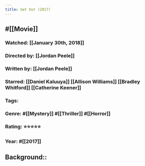 ```yaml
---
title: Get Out (2017)
---
```


## #[[Movie]]
### Watched: [[January 30th, 2018]]

### Directed by: [[Jordan Peele]]

### Written by: [[Jordan Peele]]

### Starred: [[Daniel Kaluuya]] [[Allison Williams]] [[Bradley Whitford]] [[Catherine Keener]]

### Tags: 

### Genre: #[[Mystery]] #[[Thriller]] #[[Horror]]

### Rating: ⭐⭐⭐⭐⭐

### Year: #[[2017]]

## Background::
